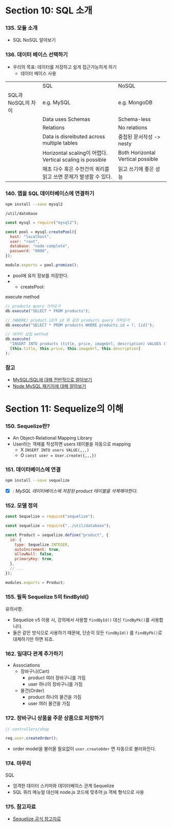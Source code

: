 # Section 10: SQL 소개

### 135. 모듈 소개

- SQL NoSQL 알아보기

### 136. 데이터 베이스 선택하기

- 우리의 목표: 데이터를 저장하고 쉽게 접근가능하게 하기
  - 데이터 베이스 사용

|                    |                                                                 |                                   |
| ------------------ | --------------------------------------------------------------- | --------------------------------- |
|                    | SQL                                                             | NoSQL                             |
| SQL과 NoSQL의 차이 | e.g. MySQL                                                      | e.g. MongoDB                      |
|                    | Data uses Schemas                                               | Schema-less                       |
|                    | Relations                                                       | No relations                      |
|                    | Data is disreibuted across multiple tables                      | 중첩된 문서작성 -> nesty          |
|                    | Horizontal scaling이 어렵다.<br> Vertical scaling is possible   | Both Horizontal Vertical possible |
|                    | 매초 다수 혹은 수천건의 쿼리를 읽고 쓰면 문제가 발생할 수 있다. | 읽고 쓰기에 좋은 성능             |

### 140. 앱을 SQL 데이터베이스에 연결하기

```bash
npm install --save mysql2
```

`/util/datebase`

```js
const mysql = require("mysql2");

const pool = mysql.createPool({
  host: "localhost",
  user: "root",
  database: "node-complete",
  password: "0000",
});

module.exports = pool.promise();
```

- pool에 유저 정보를 저장한다.
- - createPool:

execute method

```js
// products query 가져오기
db.execute("SELECT * FROM products");

// (WHERE) product.id가 id 와 같은 products query 가져오기
db.execute("SELECT * PROM products WHERE products.id = ?, [id]");

// 데이터 삽입 method
db.execute(
  "INSERT INTO products (title, price, imageUrl, description) VALUES (?, ?, ?, ?)",
  [this.title, this.price, this.imageUrl, this.description]
);
```

### 참고

- [MySQL/SQL에 대해 전반적으로 알아보기](https://www.w3schools.com/sql/)
- [Node MySQL 패키지에 대해 알아보기](https://github.com/sidorares/node-mysql2)

# Section 11: Sequelize의 이해

### 150. Sequelize란?

- An Object-Relational Mapping Library
- User라는 객체를 작성하면 users 테이블을 자동으로 mapping
  - X `INSERT INTO users VALUE(,,,)`
  - O `const user = User.create({,,,})`

### 151. 데이터베이스에 연결

```bash
npm install --save sequelize
```

- [x] : _MySQL 데이터베이스에 저장된 product 테이블을 삭제해야한다._

### 152. 모델 정의

```js
const Sequelize = require("sequelize");

const sequelize = require("../util/database");

const Product = sequelize.define("product", {
  id: {
    type: Sequelize.INTEGER,
    autoIncrement: true,
    allowNull: false,
    primaryKey: true,
  },
  // ...
});

modules.exports = Product;
```

### 155. 필독 Sequelize 5의 findById()

유의사항.

- Sequelize v5 이용 시, 강의에서 사용할 `findById()` 대신 `findByPk()`를 사용합니다.
- 둘은 같은 방식으로 사용하기 때문에, 단순히 모든 `findById()` 를 `findByPk()`로 대체하기만 하면 되죠.

### 162. 일대다 관계 추가하기

- Associations
  - 장바구니(Cart)
    - product 여러 장바구니를 가짐
    - user 하나의 장바구니를 가짐
  - 물건(Order)
    - product 하나의 물건을 가짐
    - user 여러 물건을 가짐

### 172. 장바구니 상품을 주문 상품으로 저장하기

```js
// controllers/shop

req.user.createOrder();
```

- order model을 불러올 필요없이 `user.createOder` 면 자동으로 불러와진다.

### 174. 마무리

SQL

- 엄격한 데이터 스키마와 데이터베이스 관계
  Sequelize
- SQL 쿼리 메뉴얼 대신에 node.js 코드에 맞추어 js 객체 형식으로 사용

### 175. 참고자료

- [Sequelize 공식 참고자료](http://docs.sequelizejs.com/)

